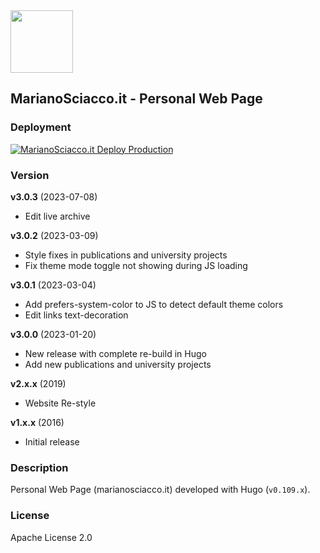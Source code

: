 <img src="https://marianosciacco.it/images/logo-v3-light.png" width="100">

## MarianoSciacco.it - Personal Web Page

### Deployment

[![MarianoSciacco.it Deploy Production](https://github.com/Maxelweb/MarianoSciacco.it/actions/workflows/deploy.yml/badge.svg?branch=master)](https://github.com/Maxelweb/MarianoSciacco.it/actions/workflows/deploy.yml)

### Version

**v3.0.3** (2023-07-08)

- Edit live archive

**v3.0.2** (2023-03-09)

- Style fixes in publications and university projects
- Fix theme mode toggle not showing during JS loading

**v3.0.1** (2023-03-04)

- Add prefers-system-color to JS to detect default theme colors
- Edit links text-decoration

**v3.0.0** (2023-01-20)

- New release with complete re-build in Hugo
- Add new publications and university projects

**v2.x.x** (2019)

- Website Re-style

**v1.x.x** (2016)

- Initial release

### Description

Personal Web Page (marianosciacco.it) developed with Hugo (`v0.109.x`). 

### License

Apache License 2.0
